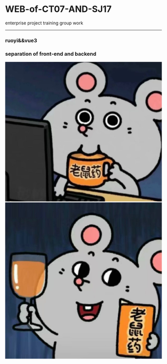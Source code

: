 # WEB-of-CT07-AND-SJ17
enterprise project training group work

***

### ruoyi&&vue3   
### separation of front-end and backend



![mo](https://github.com/zipengzhaojingzi/WEB-of-CT07-AND-SJ17/blob/main/img/a6f982d519808b872300f342333f3d9d.png)
![mo](https://github.com/zipengzhaojingzi/WEB-of-CT07-AND-SJ17/blob/main/img/6989ee5380abe5c569458e218cb5c969.png)